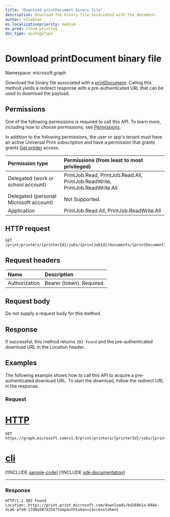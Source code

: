 ```yaml
---
title: "Download printDocument binary file"
description: Download the binary file associated with the document.
author: nilakhan
ms.localizationpriority: medium
ms.prod: cloud-printing
doc_type: apiPageType
---
```


# Download printDocument binary file

Namespace: microsoft.graph

Download the binary file associated with a [printDocument](../resources/printdocument.md). Calling this method yields a redirect response with a pre-authenticated URL that can be used to download the payload.

## Permissions
One of the following permissions is required to call this API. To learn more, including how to choose permissions, see [Permissions](/graph/permissions-reference).

In addition to the following permissions, the user or app's tenant must have an active Universal Print subscription and have a permission that grants grants [Get printer](printer-get.md) access.

| Permission type                        | Permissions (from least to most privileged)                  |
| :------------------------------------- | :----------------------------------------------------------- |
| Delegated (work or school account)     | PrintJob.Read, PrintJob.Read.All, PrintJob.ReadWrite, PrintJob.ReadWrite.All |
| Delegated (personal Microsoft account) | Not Supported.                                               |
| Application                            | PrintJob.Read.All, PrintJob.ReadWrite.All                    |

## HTTP request
<!-- { "blockType": "ignored" } -->
```http
GET /print/printers/{printerId}/jobs/{printJobId}/documents/{printDocumentId}/$value
```
## Request headers
| Name          | Description               |
| :------------ | :------------------------ |
| Authorization | Bearer {token}. Required. |

## Request body
Do not supply a request body for this method.

## Response
If successful, this method returns `302 Found` and the pre-authenticated download URL in the Location header.

## Examples
The following example shows how to call this API to acquire a pre-authenticated download URL. To start the download, follow the redirect URL in the response.

### Request


# [HTTP](#tab/http)
<!-- {
  "blockType": "request",
  "name": "get_document_value"
}-->
```msgraph-interactive
GET https://graph.microsoft.com/v1.0/print/printers/{printerId}/jobs/{printJobId}/documents/{printDocumentId}/$value
```

# [cli](#tab/cli)
[!INCLUDE [sample-code](../includes/snippets/cli/get-document-value-cli-snippets.md)]
[!INCLUDE [sdk-documentation](../includes/snippets/snippets-sdk-documentation-link.md)]

---

### Response

<!-- {
  "blockType": "response",
  "truncated": true
} -->
```http
HTTP/1.1 302 Found
Location: https://print.print.microsoft.com/downloads/bd260b1a-044e-4ca6-afa9-17d9a587d254?tempauthtoken={accesstoken}
```
